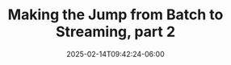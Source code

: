 ---
title: 'Making the Jump from Batch to Streaming, part 2'
date: 2025-02-14T09:42:24-06:00
speakers:
 - Yi Hu
time_start: 2024-04-10T15:30:00.000Z
time_end:   2024-04-10T15:50:00.000Z
video: https://youtu.be/hoBY3Eu0gz8
weight: 3

---